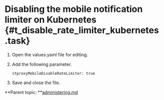 # Disabling the mobile notification limiter on Kubernetes {#t_disable_rate_limiter_kubernetes .task}

1.  Open the values.yaml file for editing.

2.  Add the following parameter.

    ``` {#codeblock_rrl_n23_hxb}
    stproxyMobileDisableRateLimiter: true
    ```

3.  Save and close the file.


**Parent topic: **[administering.md](administering.md)

